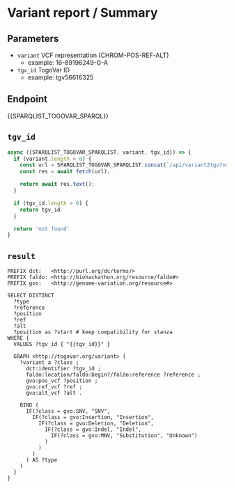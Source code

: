 # Variant report / Summary

## Parameters

* `variant` VCF representation (CHROM-POS-REF-ALT)
  * example: 16-89196249-G-A
* `tgv_id` TogoVar ID
  * example: tgv56616325

## Endpoint

{{SPARQLIST_TOGOVAR_SPARQL}}

## `tgv_id`

```javascript
async ({SPARQLIST_TOGOVAR_SPARQLIST, variant, tgv_id}) => {
  if (variant.length > 0) {
    const url = SPARQLIST_TOGOVAR_SPARQLIST.concat(`/api/variant2tgv?variant=${encodeURIComponent(variant)}`);
    const res = await fetch(url);

    return await res.text();
  }

  if (tgv_id.length > 0) {
    return tgv_id
  }

  return 'not found'
}
```

## `result`

```sparql
PREFIX dct:   <http://purl.org/dc/terms/>
PREFIX faldo: <http://biohackathon.org/resource/faldo#>
PREFIX gvo:   <http://genome-variation.org/resource#>

SELECT DISTINCT 
  ?type 
  ?reference 
  ?position 
  ?ref 
  ?alt
  ?position as ?start # keep compatibility for stanza
WHERE {
  VALUES ?tgv_id { "{{tgv_id}}" }

  GRAPH <http://togovar.org/variant> {
    ?variant a ?class ;
      dct:identifier ?tgv_id ;
      faldo:location/faldo:begin?/faldo:reference ?reference ;
      gvo:pos_vcf ?position ;
      gvo:ref_vcf ?ref ;
      gvo:alt_vcf ?alt .

    BIND (
      IF(?class = gvo:SNV, "SNV", 
        IF(?class = gvo:Insertion, "Insertion", 
          IF(?class = gvo:Deletion, "Deletion", 
            IF(?class = gvo:Indel, "Indel", 
              IF(?class = gvo:MNV, "Substitution", "Unknown")
            )
          )
        )
      ) AS ?type
    )
  }
}
```
